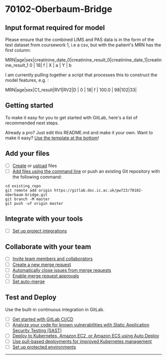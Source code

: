 # 70102-Oberbaum-Bridge

## Input format required for model

Please ensure that the combined LIMS and PAS data is in the form of the test dataset from coursework 1, i.e a csv, but with the patient's MRN has the first column:

MRN|age|sex|creatinine_date_0|creatinine_result_0|creatinine_date_1|creatinine_result_1
 0 | 18| f |       X         |        a          |       Y         |       b

I am currently pulling together a script that processes this to construct the model features, e.g. :

MRN|age|sex|C1_result|RV1|RV2|D |
 0 | 18| f |   100.0 | 98|102|33|

## Getting started

To make it easy for you to get started with GitLab, here's a list of recommended next steps.

Already a pro? Just edit this README.md and make it your own. Want to make it easy? [Use the template at the bottom](#editing-this-readme)!

## Add your files

- [ ] [Create](https://docs.gitlab.com/ee/user/project/repository/web_editor.html#create-a-file) or [upload](https://docs.gitlab.com/ee/user/project/repository/web_editor.html#upload-a-file) files
- [ ] [Add files using the command line](https://docs.gitlab.com/ee/gitlab-basics/add-file.html#add-a-file-using-the-command-line) or push an existing Git repository with the following command:

```
cd existing_repo
git remote add origin https://gitlab.doc.ic.ac.uk/pw723/70102-oberbaum-bridge.git
git branch -M master
git push -uf origin master
```

## Integrate with your tools

- [ ] [Set up project integrations](https://gitlab.doc.ic.ac.uk/pw723/70102-oberbaum-bridge/-/settings/integrations)

## Collaborate with your team

- [ ] [Invite team members and collaborators](https://docs.gitlab.com/ee/user/project/members/)
- [ ] [Create a new merge request](https://docs.gitlab.com/ee/user/project/merge_requests/creating_merge_requests.html)
- [ ] [Automatically close issues from merge requests](https://docs.gitlab.com/ee/user/project/issues/managing_issues.html#closing-issues-automatically)
- [ ] [Enable merge request approvals](https://docs.gitlab.com/ee/user/project/merge_requests/approvals/)
- [ ] [Set auto-merge](https://docs.gitlab.com/ee/user/project/merge_requests/merge_when_pipeline_succeeds.html)

## Test and Deploy

Use the built-in continuous integration in GitLab.

- [ ] [Get started with GitLab CI/CD](https://docs.gitlab.com/ee/ci/quick_start/index.html)
- [ ] [Analyze your code for known vulnerabilities with Static Application Security Testing (SAST)](https://docs.gitlab.com/ee/user/application_security/sast/)
- [ ] [Deploy to Kubernetes, Amazon EC2, or Amazon ECS using Auto Deploy](https://docs.gitlab.com/ee/topics/autodevops/requirements.html)
- [ ] [Use pull-based deployments for improved Kubernetes management](https://docs.gitlab.com/ee/user/clusters/agent/)
- [ ] [Set up protected environments](https://docs.gitlab.com/ee/ci/environments/protected_environments.html)

***